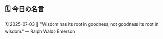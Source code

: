 ## 🗓️ 今日の名言

<!--START_SECTION:quote-->
🗓️ 2025-07-03
💬 "Wisdom has its root in goodness, not goodness its root in wisdom." — Ralph Waldo Emerson
<!--END_SECTION:quote-->
